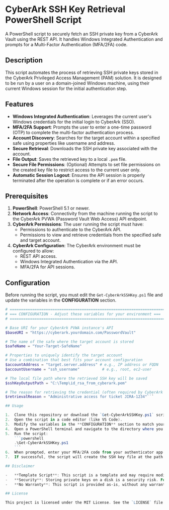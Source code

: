 # CyberArk SSH Key Retrieval PowerShell Script

A PowerShell script to securely fetch an SSH private key from a CyberArk Vault using the REST API. It handles Windows Integrated Authentication and prompts for a Multi-Factor Authentication (MFA/2FA) code.

## Description

This script automates the process of retrieving SSH private keys stored in the CyberArk Privileged Access Management (PAM) solution. It is designed to be run by a user on a domain-joined Windows machine, using their current Windows session for the initial authentication step.

## Features

-   **Windows Integrated Authentication**: Leverages the current user's Windows credentials for the initial login to CyberArk (SSO).
-   **MFA/2FA Support**: Prompts the user to enter a one-time password (OTP) to complete the multi-factor authentication process.
-   **Account Discovery**: Searches for the target account within a specified safe using properties like username and address.
-   **Secure Retrieval**: Downloads the SSH private key associated with the account.
-   **File Output**: Saves the retrieved key to a local `.pem` file.
-   **Secure File Permissions**: (Optional) Attempts to set file permissions on the created key file to restrict access to the current user only.
-   **Automatic Session Logout**: Ensures the API session is properly terminated after the operation is complete or if an error occurs.

## Prerequisites

1.  **PowerShell**: PowerShell 5.1 or newer.
2.  **Network Access**: Connectivity from the machine running the script to the CyberArk PVWA (Password Vault Web Access) API endpoint.
3.  **CyberArk Permissions**: The user running the script must have:
    -   Permissions to authenticate to the CyberArk API.
    -   Permissions to view and retrieve credentials from the specified safe and target account.
4.  **CyberArk Configuration**: The CyberArk environment must be configured to allow:
    -   REST API access.
    -   Windows Integrated Authentication via the API.
    -   MFA/2FA for API sessions.

## Configuration

Before running the script, you must edit the `Get-CyberArkSSHKey.ps1` file and update the variables in the **CONFIGURATION** section.

```powershell
# =================================================================================
# === CONFIGURATION - Adjust these variables for your environment ===
# =================================================================================

# Base URI for your CyberArk PVWA instance's API
$baseURI = "https://cyberark.yourdomain.com/PasswordVault"

# The name of the safe where the target account is stored
$safeName = "Your-Target-SafeName"

# Properties to uniquely identify the target account
# Use a combination that best fits your account configuration
$accountAddress = "target.server.address" # e.g., IP address or FQDN
$accountUsername = "ssh_username"          # e.g., root, ec2-user

# The local file path where the retrieved SSH key will be saved
$sshKeyOutputPath = "C:\Temp\id_rsa_from_cyberark.pem"

# The reason for retrieving the credential (often required by CyberArk policy)
$retrievalReason = "Administrative access for ticket JIRA-1234"```

## Usage

1.  Clone this repository or download the `Get-CyberArkSSHKey.ps1` script.
2.  Open the script in a code editor (like VS Code).
3.  Modify the variables in the **CONFIGURATION** section to match your environment.
4.  Open a PowerShell terminal and navigate to the directory where you saved the script.
5.  Run the script:
    ```powershell
    .\Get-CyberArkSSHKey.ps1
    ```
6.  When prompted, enter your MFA/2FA code from your authenticator app.
7.  If successful, the script will create the SSH key file at the path specified in `$sshKeyOutputPath`.

## Disclaimer

-   **Template Script**: This script is a template and may require modifications to work with your specific CyberArk version, API endpoints, or authentication flow. Always consult the API documentation for your CyberArk version.
-   **Security**: Storing private keys on a disk is a security risk. For production or automated use cases, consider loading the key directly into memory for use with an SSH client and clearing it immediately after the session ends, instead of saving it to a file.
-   **No Warranty**: This script is provided as-is, without any warranty. Use it at your own risk.

## License

This project is licensed under the MIT License. See the `LICENSE` file for details.